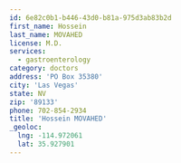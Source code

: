 ```yaml
---
id: 6e82c0b1-b446-43d0-b81a-975d3ab83b2d
first_name: Hossein
last_name: MOVAHED
license: M.D.
services:
  - gastroenterology
category: doctors
address: 'PO Box 35380'
city: 'Las Vegas'
state: NV
zip: '89133'
phone: 702-854-2934
title: 'Hossein MOVAHED'
_geoloc:
  lng: -114.972061
  lat: 35.927901
---
```

